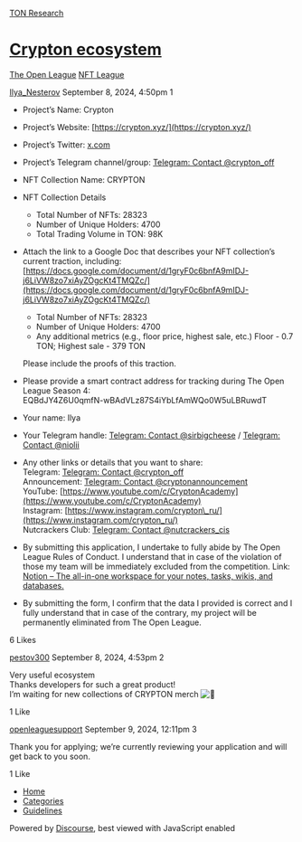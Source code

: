 [TON Research](/)

# [Crypton ecosystem](/t/crypton-ecosystem/32441)

[The Open League](/c/the-open-league/nft-battle/62)  [NFT League](/c/the-open-league/nft-battle/62) 

    

[Ilya\_Nesterov](https://tonresear.ch/u/Ilya_Nesterov)  September 8, 2024, 4:50pm  1

*   Project’s Name: Crypton
    
*   Project’s Website: [https://crypton.xyz/](https://crypton.xyz/)
    
*   Project’s Twitter: [x.com](https://x.com/cryptonxyz)
    
*   Project’s Telegram channel/group: [Telegram: Contact @crypton\_off](https://t.me/crypton_off)
    
*   NFT Collection Name: CRYPTON
    
*   NFT Collection Details
    
    *   Total Number of NFTs: 28323
    *   Number of Unique Holders: 4700
    *   Total Trading Volume in TON: 98K
*   Attach the link to a Google Doc that describes your NFT collection’s current traction, including:  
    [https://docs.google.com/document/d/1gryF0c6bnfA9mIDJ-j6LiVW8zo7xiAyZOgcKt4TMQZc/](https://docs.google.com/document/d/1gryF0c6bnfA9mIDJ-j6LiVW8zo7xiAyZOgcKt4TMQZc/)
    
    *   Total Number of NFTs: 28323
    *   Number of Unique Holders: 4700
    *   Any additional metrics (e.g., floor price, highest sale, etc.) Floor - 0.7 TON; Highest sale - 379 TON
    
    Please include the proofs of this traction.
    
*   Please provide a smart contract address for tracking during The Open League Season 4:  
    EQBdJY4Z6U0qmfN-wBAdVLz87S4iYbLfAmWQo0W5uLBRuwdT
    
*   Your name: Ilya
    
*   Your Telegram handle: [Telegram: Contact @sirbigcheese](https://t.me/sirbigcheese) / [Telegram: Contact @niolii](https://t.me/niolii)
    
*   Any other links or details that you want to share:  
    Telegram: [Telegram: Contact @crypton\_off](https://t.me/crypton_off)  
    Announcement: [Telegram: Contact @cryptonannouncement](https://t.me/cryptonannouncement)  
    YouTube: [https://www.youtube.com/c/CryptonAcademy](https://www.youtube.com/c/CryptonAcademy)  
    Instagram: [https://www.instagram.com/crypton\_ru/](https://www.instagram.com/crypton_ru/)  
    Nutcrackers Club: [Telegram: Contact @nutcrackers\_cis](https://t.me/nutcrackers_cis)
    
*   By submitting this application, I undertake to fully abide by The Open League Rules of Conduct. I understand that in case of the violation of those my team will be immediately excluded from the competition. Link: [Notion – The all-in-one workspace for your notes, tasks, wikis, and databases.](https://ton-org.notion.site/The-Open-League-Rules-of-Conduct-04f4a0fedf1a401687075f5efd83de68)
    
*   By submitting the form, I confirm that the data I provided is correct and I fully understand that in case of the contrary, my project will be permanently eliminated from The Open League.
    

  6 Likes

[pestov300](https://tonresear.ch/u/pestov300) September 8, 2024, 4:53pm  2

Very useful ecosystem  
Thanks developers for such a great product!  
I’m waiting for new collections of CRYPTON merch ![:slightly_smiling_face:](https://tonresear.ch/images/emoji/twitter/slightly_smiling_face.png?v=12 ":slightly_smiling_face:")

  1 Like

[openleaguesupport](https://tonresear.ch/u/openleaguesupport) September 9, 2024, 12:11pm  3

Thank you for applying; we’re currently reviewing your application and will get back to you soon.

  1 Like

*   [Home](/)
*   [Categories](/categories)
*   [Guidelines](/guidelines)

Powered by [Discourse](https://www.discourse.org), best viewed with JavaScript enabled